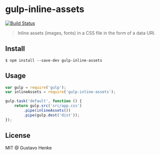 # gulp-inline-assets
[![Build Status](https://img.shields.io/travis/gustavohenke/gulp-inline-assets.svg?style=flat-square)](https://travis-ci.org/gustavohenke/gulp-inline-assets)
> Inline assets (images, fonts) in a CSS file in the form of a data URI.

## Install
```shell
$ npm install --save-dev gulp-inline-assets
```

## Usage
```javascript
var gulp = require('gulp');
var inlineAssets = require('gulp-inline-assets');

gulp.task('default', function () {
    return gulp.src('src/app.css')
        .pipe(inlineAssets())
        .pipe(gulp.dest('dist'));
});
```

## License
MIT @ Gustavo Henke